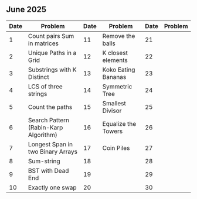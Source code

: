 ## June 2025

| Date | Problem                               | Date | Problem             | Date | Problem |
| ---- | ------------------------------------- | ---- | ------------------- | ---- | ------- |
| 1    | Count pairs Sum in matrices           | 11   | Remove the balls    | 21   |         |
| 2    | Unique Paths in a Grid                | 12   | K closest elements  | 22   |         |
| 3    | Substrings with K Distinct            | 13   | Koko Eating Bananas | 23   |         |
| 4    | LCS of three strings                  | 14   | Symmetric Tree      | 24   |         |
| 5    | Count the paths                       | 15   | Smallest Divisor    | 25   |         |
| 6    | Search Pattern (Rabin-Karp Algorithm) | 16   | Equalize the Towers | 26   |         |
| 7    | Longest Span in two Binary Arrays     | 17   | Coin Piles          | 27   |         |
| 8    | Sum-string                            | 18   |                     | 28   |         |
| 9    | BST with Dead End                     | 19   |                     | 29   |         |
| 10   | Exactly one swap                      | 20   |                     | 30   |         |

